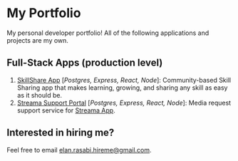 # My Portfolio
My personal developer portfolio! All of the following applications and projects are my own.

## Full-Stack Apps (production level)
1. <a href="https://github.com/erasabi/skillshare-app" target="_blank">SkillShare App</a> [<em>Postgres, Express, React, Node</em>]: 
   Community-based Skill Sharing app that makes learning, growing, and sharing any skill as easy as it should be.  
2. <a href="https://github.com/erasabi/streama-support-portal" target="_blank">Streama Support Portal</a> [<em>Postgres, Express, React, Node</em>]: 
   Media request support service for <a href="https://github.com/streamaserver/streama" target="_blank">Streama App</a>.

## Interested in hiring me?
Feel free to email <elan.rasabi.hireme@gmail.com>.

